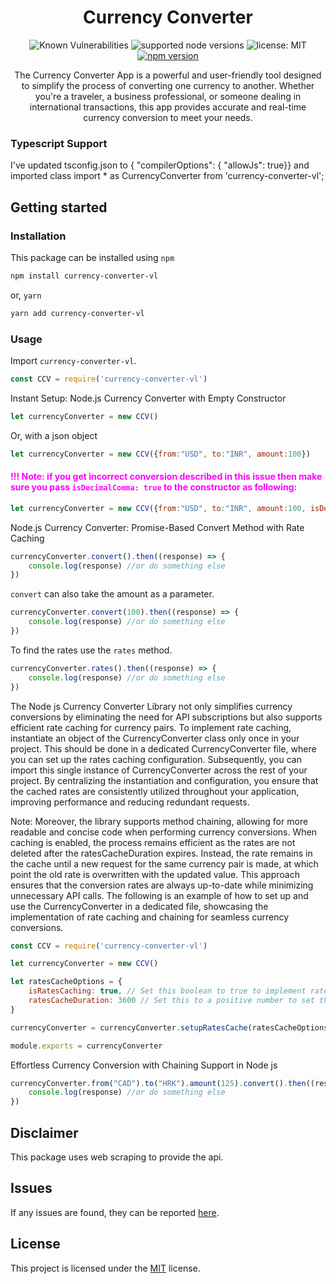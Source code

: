 <div align="center">
<h1>Currency Converter</h1>

![Known Vulnerabilities](https://snyk.io/test/github/vijay75740/currency-converter-nodejs/badge.svg?targetFile=package.json)  ![supported node versions](https://img.shields.io/badge/node%20v-12.x%20%7C%2013.x%20%7C%2014.x%20%7C%2015.x%20%7C%2016.x%20%7C%2017.x%20%7C%2018.x-blue) 
 ![license: MIT](https://img.shields.io/npm/l/vue.svg) [![npm version](https://badge.fury.io/js/currency-converter-vl.svg)](https://badge.fury.io/js/currency-converter-vl) 
 <!-- ![npm](https://img.shields.io/npm/dm/currency-converter-vl) -->
<p>The Currency Converter App is a powerful and user-friendly tool designed to simplify the process of converting one currency to another. Whether you're a traveler, a business professional, or someone dealing in international transactions, this app provides accurate and real-time currency conversion to meet your needs.</p>
</div>

### Typescript Support

I've updated tsconfig.json to
{ "compilerOptions": { "allowJs": true}}
and imported class 
import * as CurrencyConverter from 'currency-converter-vl';

## Getting started

### Installation

This package can be installed using `npm`

```bash
npm install currency-converter-vl
```

or, `yarn`

```bash
yarn add currency-converter-vl
```

### Usage

Import `currency-converter-vl`.

```javascript
const CCV = require('currency-converter-vl')
```

Instant Setup: Node.js Currency Converter with Empty Constructor

```javascript
let currencyConverter = new CCV()
```

Or, with a json object

```javascript
let currencyConverter = new CCV({from:"USD", to:"INR", amount:100})
```

#### <p style='color:magenta'>!!! Note: if you get incorrect conversion described in this issue then make sure you pass `isDecimalComma: true` to the constructor as following:</p>

```javascript
let currencyConverter = new CCV({from:"USD", to:"INR", amount:100, isDecimalComma:true})
```


Node.js Currency Converter: Promise-Based Convert Method with Rate Caching

```javascript
currencyConverter.convert().then((response) => {
    console.log(response) //or do something else
})
```

`convert` can also take the amount as a parameter.

```javascript
currencyConverter.convert(100).then((response) => {
    console.log(response) //or do something else
})
```

To find the rates use the `rates` method.

```javascript
currencyConverter.rates().then((response) => {
    console.log(response) //or do something else
})
```

The Node js Currency Converter Library not only simplifies currency conversions by eliminating the need for API subscriptions but also supports efficient rate caching for currency pairs. To implement rate caching, instantiate an object of the CurrencyConverter class only once in your project. This should be done in a dedicated CurrencyConverter file, where you can set up the rates caching configuration. Subsequently, you can import this single instance of CurrencyConverter across the rest of your project. By centralizing the instantiation and configuration, you ensure that the cached rates are consistently utilized throughout your application, improving performance and reducing redundant requests.

Note: Moreover, the library supports method chaining, allowing for more readable and concise code when performing currency conversions. When caching is enabled, the process remains efficient as the rates are not deleted after the ratesCacheDuration expires. Instead, the rate remains in the cache until a new request for the same currency pair is made, at which point the old rate is overwritten with the updated value. This approach ensures that the conversion rates are always up-to-date while minimizing unnecessary API calls. The following is an example of how to set up and use the CurrencyConverter in a dedicated file, showcasing the implementation of rate caching and chaining for seamless currency conversions.

```javascript
const CCV = require('currency-converter-vl')

let currencyConverter = new CCV()

let ratesCacheOptions = {
    isRatesCaching: true, // Set this boolean to true to implement rate caching
    ratesCacheDuration: 3600 // Set this to a positive number to set the number of seconds you want the rates to be cached. Defaults to 3600 seconds (1 hour)
}

currencyConverter = currencyConverter.setupRatesCache(ratesCacheOptions)

module.exports = currencyConverter
```

Effortless Currency Conversion with Chaining Support in Node js

```javascript
currencyConverter.from("CAD").to("HRK").amount(125).convert().then((response) => {
    console.log(response) //or do something else
})
```

## Disclaimer

This package uses web scraping to provide the api.

## Issues

If any issues are found, they can be reported [here](https://github.com/vijay75740/currency-converter-nodejs/issues).

## License

This project is licensed under the [MIT](LICENSE) license.